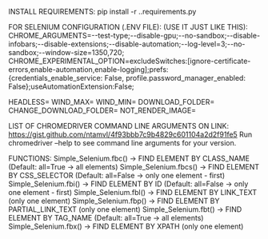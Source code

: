 INSTALL REQUIREMENTS:
pip install -r .\.requirements.py

FOR SELENIUM CONFIGURATION (.ENV FILE): (USE IT JUST LIKE THIS):
CHROME_ARGUMENTS=--test-type;--disable-gpu;--no-sandbox;--disable-infobars;--disable-extensions;--disable-automation;--log-level=3;--no-sandbox;--window-size=1350,720;
CHROME_EXPERIMENTAL_OPTION=excludeSwitches:[ignore-certificate-errors,enable-automation,enable-logging];prefs:{credentials_enable_service: False, profile.password_manager_enabled: False};useAutomationExtension:False;

HEADLESS=
WIND_MAX=
WIND_MIN=
DOWNLOAD_FOLDER=
CHANGE_DOWNLOAD_FOLDER=
NOT_RENDER_IMAGE=


LIST OF CHROMEDRIVER COMMAND LINE ARGUMENTS ON LINK:
https://gist.github.com/ntamvl/4f93bbb7c9b4829c601104a2d2f91fe5
Run chromedriver –help to see command line arguments for your version.

FUNCTIONS:
Simple_Selenium.fbc()  -> FIND ELEMENT BY CLASS_NAME (Default: all=True -> all elements)
Simple_Selenium.fbcs() -> FIND ELEMENT BY CSS_SELECTOR (Default: all=False -> only one element - first)
Simple_Selenium.fbi()  -> FIND ELEMENT BY ID (Default: all=False -> only one element - first)
Simple_Selenium.fbl()  -> FIND ELEMENT BY LINK_TEXT (only one element)
Simple_Selenium.fbp()  -> FIND ELEMENT BY PARTIAL_LINK_TEXT (only one element)
Simple_Selenium.fbt()  -> FIND ELEMENT BY TAG_NAME (Default: all=True -> all elements)
Simple_Selenium.fbx()  -> FIND ELEMENT BY XPATH (only one element)



